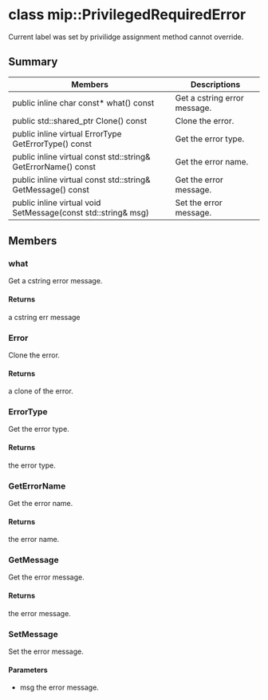 # class mip::PrivilegedRequiredError 
Current label was set by privilidge assignment method cannot override.
  
## Summary
 Members                        | Descriptions                                
--------------------------------|---------------------------------------------
public inline char const* what() const  |  Get a cstring error message.
public std::shared_ptr<Error> Clone() const  |  Clone the error.
public inline virtual ErrorType GetErrorType() const  |  Get the error type.
public inline virtual const std::string& GetErrorName() const  |  Get the error name.
public inline virtual const std::string& GetMessage() const  |  Get the error message.
public inline virtual void SetMessage(const std::string& msg)  |  Set the error message.
  
## Members
  
### what
Get a cstring error message.
  
#### Returns
a cstring err message
  
### Error
Clone the error.
  
#### Returns
a clone of the error.
  
### ErrorType
Get the error type.
  
#### Returns
the error type.
  
### GetErrorName
Get the error name.
  
#### Returns
the error name.
  
### GetMessage
Get the error message.
  
#### Returns
the error message.
  
### SetMessage
Set the error message.
  
#### Parameters
* msg the error message.